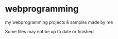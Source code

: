 # webprogramming
my webprogramming projects & samples made by me

Some files may not be up to date or finished
